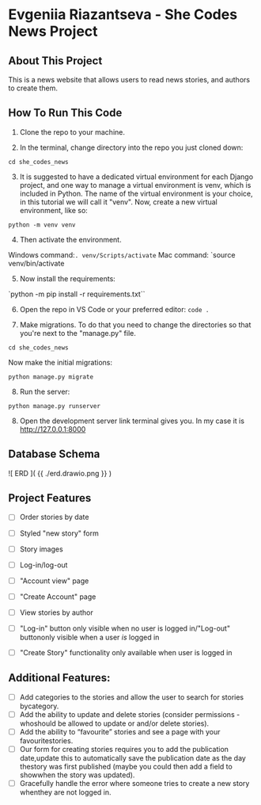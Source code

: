 # Evgeniia Riazantseva - She Codes News Project

## About This Project

This is a news website that allows users to read news stories,  and authors to create them.

## How To Run This Code

1. Clone the repo to your machine.

2. In the terminal, change directory into the repo you just cloned down:

`cd she_codes_news`

3. It is suggested to have a dedicated virtual environment for each Django project, and one way to manage a virtual environment is venv, which is included in Python. The name of the virtual environment is your choice, in this tutorial we will call it "venv".
Now, create a new virtual environment, like so:

`python -m venv venv`

4. Then activate the environment.

Windows command:``. venv/Scripts/activate``
Mac command: `source venv/bin/activate

5. Now install the requirements: 

`python -m pip install -r requirements.txt``

6. Open the repo in VS Code or your preferred editor:
`code .`

7. Make migrations. To do that you need to change the directories so that you're next to the "manage.py" file. 

`cd she_codes_news`

Now make the initial migrations:

`python manage.py migrate`

8. Run the server:

`python manage.py runserver`

8. Open the development server link terminal gives you. In my case it is http://127.0.0.1:8000

## Database Schema

![ ERD ]( {{ ./erd.drawio.png }} )

## Project Features 

- [ ] Order stories by date
- [ ] Styled "new story" form
- [ ] Story images
- [ ] Log-in/log-out
- [ ] "Account view" page
- [ ] "Create Account" page
- [ ] View stories by author
- [ ] "Log-in" button only visible when no user is logged in/"Log-out" buttononly visible when a user *is* logged in
- [ ] "Create Story" functionality only available when user is logged in


## Additional Features:
- [ ] Add categories to the stories and allow the user to search for stories bycategory.
- [ ] Add the ability to update and delete stories (consider permissions - whoshould be allowed to update or and/or delete stories).
- [ ] Add the ability to “favourite” stories and see a page with your favouritestories.
- [ ] Our form for creating stories requires you to add the publication date,update this to automatically save the publication date as the day thestory was first published (maybe you could then add a field to showwhen the story was updated).
- [ ] Gracefully handle the error where someone tries to create a new story whenthey are not logged in.